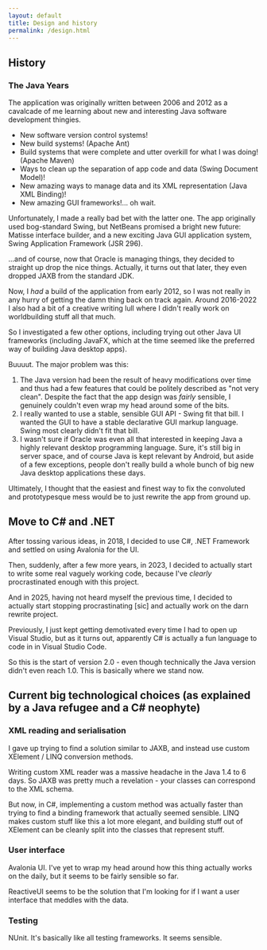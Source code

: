 ```yaml
---
layout: default
title: Design and history
permalink: /design.html
---
```


## History

### The Java Years

The application was originally written between 2006 and 2012 as a
cavalcade of me learning about new and interesting Java software
development thingies.

- New software version control systems!
- New build systems! (Apache Ant)
- Build systems that were complete and utter overkill for what
  I was doing! (Apache Maven)
- Ways to clean up the separation of app code and data
  (Swing Document Model)!
- New amazing ways to manage data and its XML representation
  (Java XML Binding)!
- New amazing GUI frameworks!... oh wait.

Unfortunately, I made a really bad bet with the latter one. The
app originally used bog-standard Swing, but NetBeans promised a
bright new future: Matisse interface builder, and a new exciting
Java GUI application system, Swing Application Framework (JSR 296).

...and of course, now that Oracle is managing things, they decided
to straight up drop the nice things. Actually, it turns out that
later, they even dropped JAXB from the standard JDK.

Now, I *had* a build of the application from early 2012, so I was
not really in any hurry of getting the damn thing back on track
again. Around 2016-2022 I also had a bit of a creative writing lull
where I didn't really work on worldbuilding stuff all that much.

So I investigated a few other options, including trying out other
Java UI frameworks (including JavaFX, which at the time seemed
like the preferred way of building Java desktop apps).

Buuuut. The major problem was this:

1. The Java version had been the result of heavy modifications
   over time and thus had a few features that could be politely
   described as "not very clean". Despite the fact that the app
   design was *fairly* sensible, I genuinely couldn't even wrap
   my head around some of the bits.
2. I really wanted to use a stable, sensible GUI API - Swing fit
   that bill. I wanted the GUI to have a stable declarative GUI
   markup language. Swing most clearly didn't fit that bill.
3. I wasn't sure if Oracle was even all that interested in keeping
   Java a highly relevant desktop programming language. Sure, it's
   still big in server space, and of course Java is kept relevant
   by Android, but aside of a few exceptions, people don't really
   build a whole bunch of big new Java desktop applications
   these days.

Ultimately, I thought that the easiest and finest way to fix the
convoluted and prototypesque mess would be to just rewrite the
app from ground up.

## Move to C# and .NET

After tossing various ideas, in 2018, I decided to use
C#, .NET Framework and settled on using Avalonia for the UI.

Then, suddenly, after a few more years, in 2023, I decided to
actually start to write some real vaguely working code, because
I've *clearly* procrastinated enough with this project.

And in 2025, having not heard myself the previous time,
I decided to actually start stopping procrastinating \[sic\] and
actually work on the darn rewrite project.

Previously, I just kept getting demotivated every time I had to
open up Visual Studio, but as it turns out, apparently C# is
actually a fun language to code in in Visual Studio Code.

So this is the start of version 2.0 - even though technically the
Java version didn't even reach 1.0. This is basically where
we stand now.

## Current big technological choices (as explained by a Java refugee and a C# neophyte)

### XML reading and serialisation

I gave up trying to find a solution similar to JAXB, and instead
use custom XElement / LINQ conversion methods.

Writing custom XML reader was a massive headache in the Java 1.4 to 6
days. So JAXB was pretty much a revelation - your classes can correspond
to the XML schema.

But now, in C#, implementing a custom method was actually faster than
trying to find a binding framework that actually seemed sensible.
LINQ makes custom stuff like this a lot more elegant, and building
stuff out of XElement can be cleanly split into the classes that
represent stuff.

### User interface

Avalonia UI. I've yet to wrap my head around how this thing actually
works on the daily, but it seems to be fairly sensible so far.

ReactiveUI seems to be the solution that I'm looking for if I want a
user interface that meddles with the data.

### Testing

NUnit. It's basically like all testing frameworks. It seems sensible.

